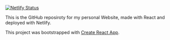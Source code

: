 [![Netlify Status](https://api.netlify.com/api/v1/badges/de53509d-fc7e-4820-8fef-6a3ffda779d0/deploy-status)](https://app.netlify.com/sites/cocky-colden-93718a/deploys)

This is the GitHub reposiroty for my personal Website, made with React and deployed with Netlify.

This project was bootstrapped with [Create React App](https://github.com/facebook/create-react-app).
